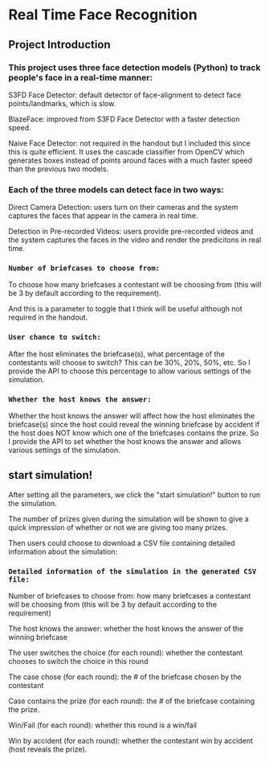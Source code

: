# Real Time Face Recognition
 
## Project Introduction

### This project uses three face detection models (Python) to track people's face in a real-time manner:

S3FD Face Detector: default detector of face-alignment to detect face points/landmarks, which is slow.

BlazeFace: improved from S3FD Face Detector with a faster detection speed.

Naive Face Detector: not required in the handout but I included this since this is quite efficient. It uses the cascade classifier from OpenCV which generates boxes instead of points around faces with a much faster speed than the previous two models.

### Each of the three models can detect face in two ways:

Direct Camera Detection: users turn on their cameras and the system captures the faces that appear in the camera in real time.

Detection in Pre-recorded Videos: users provide pre-recorded videos and the system captures the faces in the video and render the predicitons in real time.

### `Number of briefcases to choose from:`

To choose how many briefcases a contestant will be choosing from (this will be 3 by default according to the requirement).

And this is a parameter to toggle that I think will be useful although not required in the handout.

### `User chance to switch:`

After the host eliminates the briefcase(s), what percentage of the contestants will choose to switch? This can be 30%, 20%, 50%, etc. So I provide the API to choose this percentage to allow various settings of the simulation.

### `Whether the host knows the answer:`

Whether the host knows the answer will affect how the host eliminates the briefcase(s) since the host could reveal the winning briefcase by accident if the host does NOT know which one of the briefcases contains the prize. So I provide the API to set whether the host knows the answer and allows various settings of the simulation.

## start simulation!

After setting all the parameters, we click the "start simulation!" button to run the simulation.

The number of prizes given during the simulation will be shown to give a quick impression of whether or not we are giving too many prizes.

Then users could choose to download a CSV file containing detailed information about the simulation:

### `Detailed information of the simulation in the generated CSV file:`

Number of briefcases to choose from: how many briefcases a contestant will be choosing from (this will be 3 by default according to the requirement)

The host knows the answer: whether the host knows the answer of the winning briefcase

The user switches the choice (for each round): whether the contestant chooses to switch the choice in this round

The case chose (for each round): the # of the briefcase chosen by the contestant

Case contains the prize (for each round): the # of the briefcase containing the prize. 

Win/Fail (for each round): whether this round is a win/fail

Win by accident (for each round): whether the contestant win by accident (host reveals the prize).